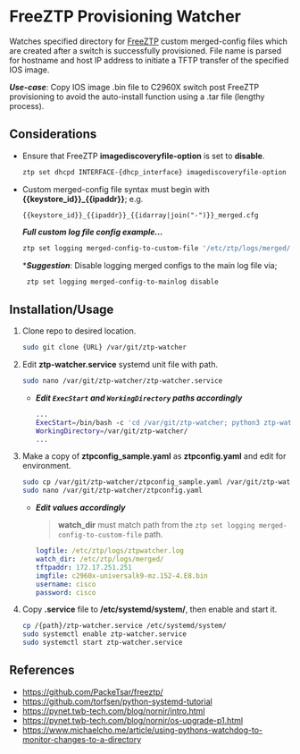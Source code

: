 # FreeZTP Provisioning Watcher

Watches specified directory for [FreeZTP][freeztp] custom merged-config files which are created after a switch is successfully provisioned. File name is parsed for hostname and host IP address to initiate a TFTP transfer of the specified IOS image.

_**Use-case**_: Copy IOS image .bin file to C2960X switch post FreeZTP provisioning to avoid the auto-install function using a .tar file (lengthy process).

## Considerations

- Ensure that FreeZTP **imagediscoveryfile-option** is set to **disable**.

   ```bash
   ztp set dhcpd INTERFACE-{dhcp_interface} imagediscoveryfile-option disable
   ```

- Custom merged-config file syntax must begin with **{{keystore_id}}_{{ipaddr}}**; e.g.

   `{{keystore_id}}_{{ipaddr}}_{{idarray|join("-")}}_merged.cfg`

   _**Full custom log file config example...**_

   ```bash
   ztp set logging merged-config-to-custom-file '/etc/ztp/logs/merged/{{association}}/{{keystore_id}}_{{ipaddr}}_{{idarray|join("-")}}_merged.cfg'
   ```

   \*_**Suggestion**_: Disable logging merged configs to the main log file via;
   
    ```bash
     ztp set logging merged-config-to-mainlog disable
    ```

## Installation/Usage

1. Clone repo to desired location.

   ```bash
   sudo git clone {URL} /var/git/ztp-watcher
   ```

2. Edit **ztp-watcher.service** systemd unit file with path.

   ```bash
   sudo nano /var/git/ztp-watcher/ztp-watcher.service
   ```

   - _**Edit `ExecStart` and `WorkingDirectory` paths accordingly**_

     ```bash
     ...
     ExecStart=/bin/bash -c 'cd /var/git/ztp-watcher; python3 ztp-watcher.py'
     WorkingDirectory=/var/git/ztp-watcher/
     ...
     ```

3. Make a copy of **ztpconfig_sample.yaml** as **ztpconfig.yaml** and edit for environment.

   ```bash
   sudo cp /var/git/ztp-watcher/ztpconfig_sample.yaml /var/git/ztp-watcher/ztpconfig.yaml
   sudo nano /var/git/ztp-watcher/ztpconfig.yaml
   ```

   - _**Edit values accordingly**_
     > **watch_dir** must match path from the `ztp set logging merged-config-to-custom-file` path.

     ```yaml
     logfile: /etc/ztp/logs/ztpwatcher.log
     watch_dir: /etc/ztp/logs/merged/
     tftpaddr: 172.17.251.251
     imgfile: c2960x-universalk9-mz.152-4.E8.bin
     username: cisco
     password: cisco
     ```

5. Copy **.service** file to **/etc/systemd/system/**, then enable and start it.
   
   ```bash
   cp /{path}/ztp-watcher.service /etc/systemd/system/
   sudo systemctl enable ztp-watcher.service
   sudo systemctl start ztp-watcher.service
   ```

## References

- https://github.com/PackeTsar/freeztp/
- https://github.com/torfsen/python-systemd-tutorial
- https://pynet.twb-tech.com/blog/nornir/intro.html
- https://pynet.twb-tech.com/blog/nornir/os-upgrade-p1.html
- https://www.michaelcho.me/article/using-pythons-watchdog-to-monitor-changes-to-a-directory




[freeztp]: https://github.com/PackeTsar/freeztp/